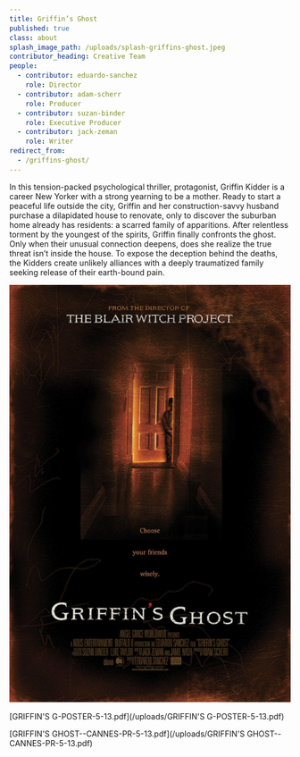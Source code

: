 ```yaml
---
title: Griffin’s Ghost
published: true
class: about
splash_image_path: /uploads/splash-griffins-ghost.jpeg
contributor_heading: Creative Team
people:
  - contributor: eduardo-sanchez
    role: Director
  - contributor: adam-scherr
    role: Producer
  - contributor: suzan-binder
    role: Executive Producer
  - contributor: jack-zeman
    role: Writer
redirect_from:
  - /griffins-ghost/
---
```


In this tension-packed psychological thriller, protagonist, Griffin Kidder is a career New Yorker with a strong yearning to be a mother. Ready to start a peaceful life outside the city, Griffin and her construction-savvy husband purchase a dilapidated house to renovate, only to discover the suburban home already has residents: a scarred family of apparitions. After relentless torment by the youngest of the spirits, Griffin finally confronts the ghost. Only when their unusual connection deepens, does she realize the true threat isn’t inside the house. To expose the deception behind the deaths, the Kidders create unlikely alliances with a deeply traumatized family seeking release of their earth-bound pain.

![Griffins Ghost](/uploads/cover-griffins-ghost.jpg)


[GRIFFIN'S G-POSTER-5-13.pdf](/uploads/GRIFFIN'S G-POSTER-5-13.pdf)

[GRIFFIN'S GHOST--CANNES-PR-5-13.pdf](/uploads/GRIFFIN'S GHOST--CANNES-PR-5-13.pdf)
